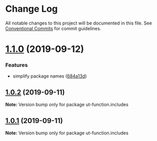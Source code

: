 # Change Log

All notable changes to this project will be documented in this file.
See [Conventional Commits](https://conventionalcommits.org) for commit guidelines.

# [1.1.0](https://github.com/softwaregroup-bg/ut-function/compare/ut-function.flatten@1.0.3...ut.includes@1.1.0) (2019-09-12)


### Features

* simplify package names ([684a13d](https://github.com/softwaregroup-bg/ut-function/commit/684a13d))





## [1.0.2](https://github.com/softwaregroup-bg/ut-function/compare/ut-function.template@1.1.0...ut-function.includes@1.0.2) (2019-09-11)

**Note:** Version bump only for package ut-function.includes





## [1.0.1](https://github.com/softwaregroup-bg/ut-function/compare/initial@1.0.0...ut-function.includes@1.0.1) (2019-09-11)

**Note:** Version bump only for package ut-function.includes
